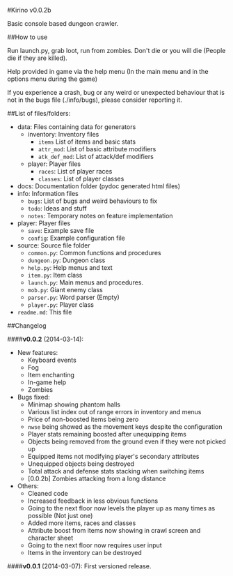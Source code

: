 #Kirino v0.0.2b
  
Basic console based dungeon crawler. 

##How to use

Run launch.py, grab loot, run from zombies. Don't die or you will die (People die if they are killed).

Help provided in game via the help menu (In the main menu and in the options menu during the game)

If you experience a crash, bug or any weird or unexpected behaviour that is not in the bugs file (./info/bugs), please consider reporting it.

##List of files/folders:

* data:               Files containing data for generators
  * inventory:          Inventory files
    * `items`             List of items and basic stats
    * `attr_mod`:         List of basic attribute modifiers
    * `atk_def_mod`:      List of attack/def modifiers
  * player:             Player files
    * `races`:            List of player races
    * `classes`:          List of player classes
* docs:               Documentation folder (pydoc generated html files)
* info:               Information files
  * `bugs`:               List of bugs and weird behaviours to fix
  * `todo`:               Ideas and stuff
  * `notes`:              Temporary notes on feature implementation
* player:             Player files
  * `save`:               Example save file
  * `config`:             Example configuration file
* source:             Source file folder
  * `common.py`:          Common functions and procedures
  * `dungeon.py`:         Dungeon class
  * `help.py`:            Help menus and text
  * `item.py`:            Item class
  * `launch.py`:          Main menus and procedures.
  * `mob.py`:             Giant enemy class
  * `parser.py`:          Word parser (Empty)
  * `player.py`:          Player class
* `readme.md`:        This file

##Changelog

####**v0.0.2** (2014-03-14):
* New features:
  * Keyboard events
  * Fog
  * Item enchanting
  * In-game help
  * Zombies
* Bugs fixed:
  * Minimap showing phantom halls
  * Various list index out of range errors in inventory and menus
  * Price of non-boosted items being zero
  * `nwse` being showed as the movement keys despite the configuration
  * Player stats remaining boosted after unequipping items
  * Objects being removed from the ground even if they were not picked up
  * Equipped items not modifying player's secondary attributes
  * Unequipped objects being destroyed
  * Total attack and defense stats stacking when switching items
  * [0.0.2b] Zombies attacking from a long distance
* Others:
  * Cleaned code
  * Increased feedback in less obvious functions
  * Going to the next floor now levels the player up as many times as possible (Not just one)
  * Added more items, races and classes
  * Attribute boost from items now showing in crawl screen and character sheet
  * Going to the next floor now requires user input
  * Items in the inventory can be destroyed

####**v0.0.1** (2014-03-07):
  First versioned release.